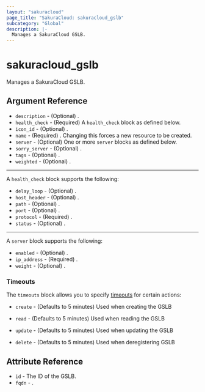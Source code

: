 ```yaml
---
layout: "sakuracloud"
page_title: "SakuraCloud: sakuracloud_gslb"
subcategory: "Global"
description: |-
  Manages a SakuraCloud GSLB.
---
```


# sakuracloud_gslb

Manages a SakuraCloud GSLB.

## Argument Reference

* `description` - (Optional) .
* `health_check` - (Required) A `health_check` block as defined below.
* `icon_id` - (Optional) .
* `name` - (Required) . Changing this forces a new resource to be created.
* `server` - (Optional) One or more `server` blocks as defined below.
* `sorry_server` - (Optional) .
* `tags` - (Optional) .
* `weighted` - (Optional) .


---

A `health_check` block supports the following:

* `delay_loop` - (Optional) .
* `host_header` - (Optional) .
* `path` - (Optional) .
* `port` - (Optional) .
* `protocol` - (Required) .
* `status` - (Optional) .

---

A `server` block supports the following:

* `enabled` - (Optional) .
* `ip_address` - (Required) .
* `weight` - (Optional) .


### Timeouts

The `timeouts` block allows you to specify [timeouts](https://www.terraform.io/docs/configuration/resources.html#timeouts) for certain actions:

* `create` - (Defaults to 5 minutes) Used when creating the GSLB

* `read` -   (Defaults to 5 minutes) Used when reading the GSLB

* `update` - (Defaults to 5 minutes) Used when updating the GSLB

* `delete` - (Defaults to 5 minutes) Used when deregistering GSLB



## Attribute Reference

* `id` - The ID of the GSLB.
* `fqdn` - .




